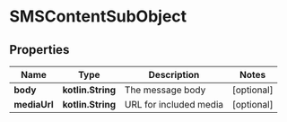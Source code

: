 
# SMSContentSubObject

## Properties
| Name | Type | Description | Notes |
| ------------ | ------------- | ------------- | ------------- |
| **body** | **kotlin.String** | The message body |  [optional] |
| **mediaUrl** | **kotlin.String** | URL for included media |  [optional] |



